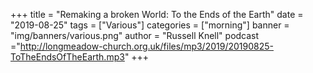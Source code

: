 +++
title = "Remaking a broken World: To the Ends of the Earth"
date = "2019-08-25"
tags = ["Various"]
categories = ["morning"]
banner = "img/banners/various.png"
author = "Russell Knell"
podcast ="http://longmeadow-church.org.uk/files/mp3/2019/20190825-ToTheEndsOfTheEarth.mp3"
+++
